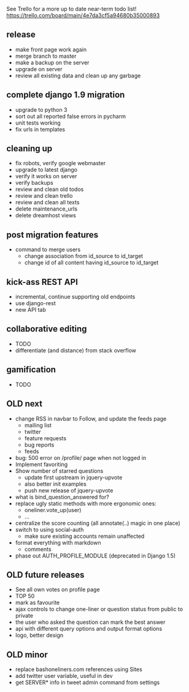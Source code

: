 See Trello for a more up to date near-term todo list!
https://trello.com/board/main/4e7da3cf5a94680b35000893


release
-------
- make front page work again
- merge branch to master
- make a backup on the server
- upgrade on server
- review all existing data and clean up any garbage


complete django 1.9 migration
-----------------------------
- upgrade to python 3
- sort out all reported false errors in pycharm
- unit tests working
- fix urls in templates


cleaning up
-----------
- fix robots, verify google webmaster
- upgrade to latest django
- verify it works on server
- verify backups
- review and clean old todos
- review and clean trello
- review and clean all texts
- delete maintenance_urls
- delete dreamhost views


post migration features
-----------------------
- command to merge users
    - change association from id_source to id_target
    - change id of all content having id_source to id_target


kick-ass REST API
-----------------
- incremental, continue supporting old endpoints
- use django-rest
- new API tab


collaborative editing
---------------------
- TODO
- differentiate (and distance) from stack overflow


gamification
------------
- TODO


OLD next
--------
- change RSS in navbar to Follow, and update the feeds page
    - mailing list
    - twitter
    - feature requests
    - bug reports
    - feeds
- bug: 500 error on /profile/ page when not logged in
- Implement favoriting
- Show number of starred questions
    - update first upstream in jquery-upvote
    - also better init examples
    - push new release of jquery-upvote
- what is bind_question_answered for?
- replace ugly static methods with more ergonomic ones:
    - oneliner.vote_up(user)
    - ...
- centralize the score counting (all annotate(..) magic in one place)
- switch to using social-auth
    - make sure existing accounts remain unaffected
- format everything with markdown
    - comments
- phase out AUTH_PROFILE_MODULE (deprecated in Django 1.5)


OLD future releases
-------------------
- See all own votes on profile page
- TOP 50
- mark as favourite
- ajax controls to change one-liner or question status from public to private
- the user who asked the question can mark the best answer
- api with different query options and output format options
- logo, better design


OLD minor
---------
- replace bashoneliners.com references using Sites
- add twitter user variable, useful in dev
- get SERVER* info in tweet admin command from settings

